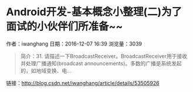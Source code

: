 # Android开发-基本概念小整理(二)为了面试的小伙伴们所准备~~
作者：iwanghang
日期：2016-12-07 16:39
浏览量：3039
> 简介：31. 请描述一下BroadcastReceiver。BroadcastReceiver用于接收并处理广播通知(broadcast announcements)。多数的广播是系统发起的，如地域变换、电...

 链接：http://blog.csdn.net/iwanghang/article/details/53505926
